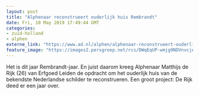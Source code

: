 ```yaml
---
layout: post
title: "Alphenaar reconstrueert ouderlijk huis Rembrandt"
date: Fri, 10 May 2019 17:49:44 GMT
categories: 
- zuid-holland 
- alphen 
externe_link: "https://www.ad.nl/alphen/alphenaar-reconstrueert-ouderlijk-huis-rembrandt~a27358fd/"
feature_image: "https://images2.persgroep.net/rcs/DWqEqUP-wmjg9NDVnvcjArecbkQ/diocontent/147717785/_fitwidth/400/?appId=21791a8992982cd8da851550a453bd7f&quality=0.7"
---
```


Het is dit jaar Rembrandt-jaar. En juist daarom kreeg Alphenaar Matthijs de Rijk (26) van Erfgoed Leiden de opdracht om het ouderlijk huis van de bekendste Nederlandse schilder te reconstrueren. Een groot project: De Rijk deed er een jaar over.

